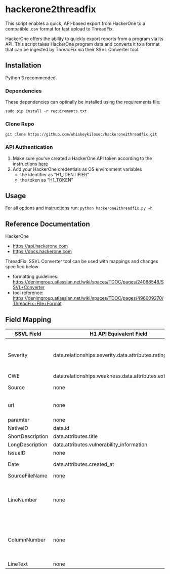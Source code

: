 # hackerone2threadfix
This script enables a quick, API-based export from HackerOne to a compatible .csv format for fast upload to ThreadFix.

HackerOne offers the ability to quickly export reports from a program via its API. This script takes HackerOne program data and converts it to a format that can be ingested by ThreadFix via their SSVL Converter tool.

## Installation
Python 3 recommended.

### Dependencies
These dependencies can optinally be installed using the requirements file:

```
sudo pip install -r requirements.txt
```

### Clone Repo
```
git clone https://github.com/whiskeykilosec/hackerone2threadfix.git
```

### API Authentication
1. Make sure you've created a HackerOne API token according to the instructions [here](https://docs.hackerone.com/programs/api-tokens.html)
2. Add your HackerOne credentials as OS environment variables
    - the identifier as "H1_IDENTIFIER" 
    - the token as "H1_TOKEN"

## Usage
For all options and instructions run: `python hackerone2threadfix.py -h`

## Reference Documentation
HackerOne
- https://api.hackerone.com
- https://docs.hackerone.com

ThreadFix: SSVL Converter tool can be used with mappings and changes specified below
- formatting guidelines: https://denimgroup.atlassian.net/wiki/spaces/TDOC/pages/24088548/SSVL+Converter
- tool reference: https://denimgroup.atlassian.net/wiki/spaces/TDOC/pages/496009270/ThreadFix+File+Format

## Field Mapping

| SSVL Field | H1 API Equivalent Field | Modification to H1 Field |
|---|---|---|
| Severity | data.relationships.severity.data.attributes.rating | capitalize first letter of values. SSLV converter doesn’t accept 'none' as a severity value in this column so replace 'None' with 'Info' |
| CWE | data.relationships.weakness.data.attributes.external_id | trim “cwe-“ off the front |
| Source | none | value for all reports should be 'HackerOne' |
| url | none | build from 'https://hackerone.com/reports/' + data.id |
| paramter | none | leave blank |
| NativeID | data.id | none |
| ShortDescription | data.attributes.title | none |
| LongDescription | data.attributes.vulnerability_information | none |
| IssueID | none | leave blank |
| Date | data.attributes.created_at | comes in as ISO 8601. change date format to dd/mm/yyyy |
| SourceFileName | none | leave blank |
| LineNumber | none | SSVL converter expects this column to have a value since the input type is integer, otherwise it throws an exception. Value for all reports can be '1' |
| ColumnNumber | none | SSVL converter expects this column to have a value since the input type is integer, otherwise it throws an exception. Value for all reports can be '1' |
| LineText | none | leave blank |